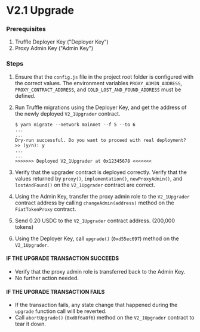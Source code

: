 # V2.1 Upgrade

### Prerequisites

1. Truffle Deployer Key ("Deployer Key")
2. Proxy Admin Key ("Admin Key")

### Steps

1. Ensure that the `config.js` file in the project root folder is configured
   with the correct values. The environment variables `PROXY_ADMIN_ADDRESS`,
   `PROXY_CONTRACT_ADDRESS`, and `COLD_LOST_AND_FOUND_ADDRESS` must be defined.

2. Run Truffle migrations using the Deployer Key, and get the address of the
   newly deployed `V2_1Upgrader` contract.

   ```
   $ yarn migrate --network mainnet --f 5 --to 6
   ...
   ...
   Dry-run successful. Do you want to proceed with real deployment?  >> (y/n): y
   ...
   ...
   >>>>>>> Deployed V2_1Upgrader at 0x12345678 <<<<<<<
   ```

3. Verify that the upgrader contract is deployed correctly. Verify that the
   values returned by `proxy()`, `implementation()`, `newProxyAdmin()`, and
   `lostAndFound()` on the `V2_1Upgrader` contract are correct.

4. Using the Admin Key, transfer the proxy admin role to the `V2_1Upgrader`
   contract address by calling `changeAdmin(address)` method on the
   `FiatTokenProxy` contract.

5. Send 0.20 USDC to the `V2_1Upgrader` contract address. (200,000 tokens)

6. Using the Deployer Key, call `upgrade()` (`0xd55ec697`) method on the
   `V2_1Upgrader`.

#### IF THE UPGRADE TRANSACTION SUCCEEDS

- Verify that the proxy admin role is transferred back to the Admin Key.
- No further action needed.

#### IF THE UPGRADE TRANSACTION FAILS

- If the transaction fails, any state change that happened during the `upgrade`
  function call will be reverted.
- Call `abortUpgrade()` (`0xd8f6a8f6`) method on the `V2_1Upgrader` contract to
  tear it down.

